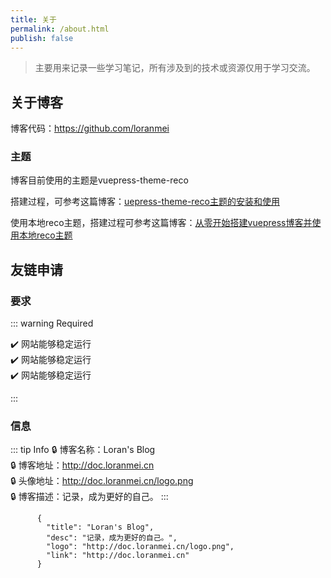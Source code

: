 ```yaml
---
title: 关于
permalink: /about.html
publish: false
---
```


> 主要用来记录一些学习笔记，所有涉及到的技术或资源仅用于学习交流。

## 关于博客

博客代码：<https://github.com/loranmei>

### 主题

博客目前使用的主题是vuepress-theme-reco

搭建过程，可参考这篇博客：[uepress-theme-reco主题的安装和使用](https://conimi.com/archives/145)

使用本地reco主题，搭建过程可参考这篇博客：[从零开始搭建vuepress博客并使用本地reco主题](https://conimi.com/archives/146)

## 友链申请

### 要求

::: warning Required

:heavy_check_mark: 网站能够稳定运行  
:heavy_check_mark: 网站能够稳定运行  
:heavy_check_mark: 网站能够稳定运行  

:::

### 信息  

::: tip Info
:lock: 博客名称：Loran's Blog  
:lock: 博客地址：http://doc.loranmei.cn  
:lock: 头像地址：http://doc.loranmei.cn/logo.png  
:lock: 博客描述：记录，成为更好的自己。
:::

```
      {
        "title": "Loran's Blog",
        "desc": "记录，成为更好的自己。",
        "logo": "http://doc.loranmei.cn/logo.png",
        "link": "http://doc.loranmei.cn"
      }
```